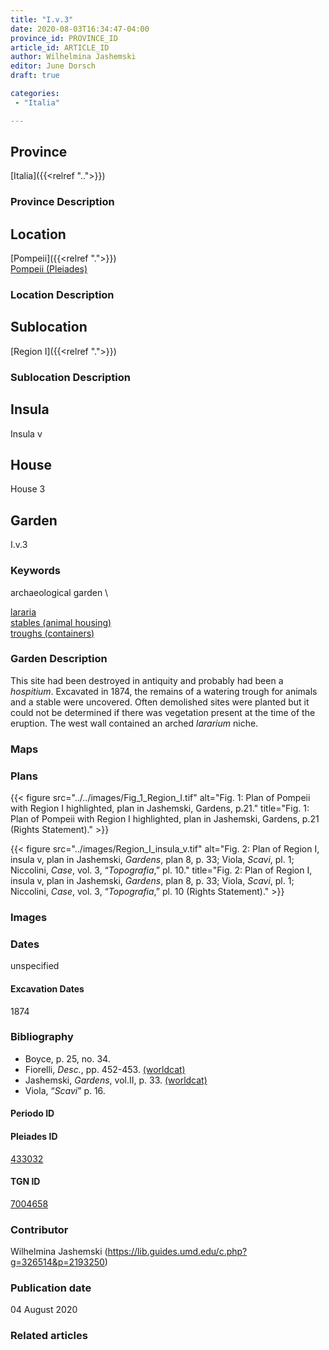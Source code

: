 ```yaml
---
title: "I.v.3"
date: 2020-08-03T16:34:47-04:00
province_id: PROVINCE_ID
article_id: ARTICLE_ID
author: Wilhelmina Jashemski
editor: June Dorsch
draft: true

categories:
 - "Italia"

---
```


## Province

[Italia]({{<relref "..">}})

### Province Description

<!-- DESCRIPTION -->


## Location

[Pompeii]({{<relref ".">}}) \
[Pompeii (Pleiades)](https://pleiades.stoa.org/places/433032)

### Location Description

<!-- LEAVE THIS BLANK FOR NOW -->

## Sublocation

[Region I]({{<relref ".">}})

### Sublocation Description

<!-- DESCRIPTION -->

## Insula

Insula v

## House

House 3

## Garden

I.v.3

### Keywords

archaeological garden \

[lararia](http://vocab.getty.edu/page/aat/300400600) \
[stables (animal housing)](http://vocab.getty.edu/page/aat/300005015) \
[troughs (containers)](http://vocab.getty.edu/page/aat/300220971)

### Garden Description

This site had been destroyed in antiquity and probably had been a *hospitium*. Excavated in 1874, the remains of a watering trough for animals and a stable were uncovered. Often demolished sites were planted but it could not be determined if there was vegetation present at the time of the eruption. The west wall contained an arched *lararium* niche.

### Maps

<!--
OLD WAY (DO NOT USE)
![alt_text](../../images/image_name.ext)
*CAPTION*

NEW WAY ↓↓↓↓
{{< figure src="../../images/image_name.ext" alt="ALT_TEXT" title="CAPTION" >}}
-->

### Plans

{{< figure src="../../images/Fig_1_Region_I.tif" alt="Fig. 1: Plan of Pompeii with Region I highlighted, plan in Jashemski, Gardens, p.21." title="Fig. 1: Plan of Pompeii with Region I highlighted, plan in Jashemski, Gardens, p.21 (Rights Statement)." >}}

{{< figure src="../images/Region_I_insula_v.tif" alt="Fig. 2: Plan of Region I, insula v, plan in Jashemski, *Gardens*, plan 8, p. 33; Viola, *Scavi*, pl. 1; Niccolini, *Case*, vol. 3, “*Topografia*,” pl. 10." title="Fig. 2: Plan of Region I, insula v, plan in Jashemski, *Gardens*, plan 8, p. 33; Viola, *Scavi*, pl. 1; Niccolini, *Case*, vol. 3, “*Topografia*,” pl. 10 (Rights Statement)." >}}

### Images


### Dates

unspecified

#### Excavation Dates

1874

### Bibliography

* Boyce, p. 25, no. 34.
* Fiorelli, *Desc.*, pp. 452-453. [(worldcat)](http://www.worldcat.org/oclc/908272023)
* Jashemski, *Gardens*, vol.II, p. 33. [(worldcat)](http://www.worldcat.org/oclc/921816405)
* Viola, “*Scavi*” p. 16.

#### Periodo ID

<!-- [PERIODO_ID](https://pleiades.stoa.org/places/PLEIADES_ID) -->

#### Pleiades ID

[433032](https://pleiades.stoa.org/places/433032)

#### TGN ID

[7004658](http://vocab.getty.edu/page/tgn/7004658)

### Contributor

Wilhelmina Jashemski (https://lib.guides.umd.edu/c.php?g=326514&p=2193250)

### Publication date

04 August 2020

### Related articles

<!-- Links to other related articles. Leave blank for now -->
